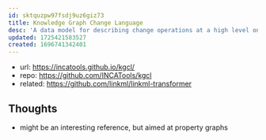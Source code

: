 ```yaml
---
id: sktquzpw97fsdj9uz6giz73
title: Knowledge Graph Change Language
desc: 'A data model for describing change operations at a high level on an ontology or ontology-like artefact, such as a Knowledge Graph.'
updated: 1725421583527
created: 1696741342401
---
```


- url: https://incatools.github.io/kgcl/
- repo: https://github.com/INCATools/kgcl
- related: https://github.com/linkml/linkml-transformer

## Thoughts

- might be an interesting reference, but aimed at property graphs